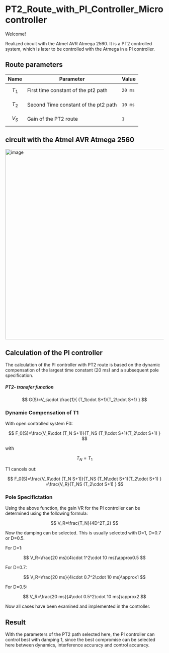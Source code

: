 # PT2_Route_with_PI_Controller_Microcontroller
 
 Welcome!
 
 Realized circuit with the Atmel AVR Atmega 2560. It is a PT2 controlled system, which is later to be controlled with the Atmega in a PI controller.
 
 ## Route parameters
 
 |Name                |Parameter                         |Value                       |
|----------------|-------------------------------|-----------------------------|
|$$T_1$$|First time constant of the pt2 path           |`20 ms`          |
|$$T_2$$  | Second Time constant of the pt2 path            |`10 ms`            |
|$$V_S$$        |Gain of the PT2 route|`1`|
 
 ## circuit with the Atmel AVR Atmega 2560
 
 <img width="606" alt="image" src="https://user-images.githubusercontent.com/95079900/198340233-be049739-d353-47f0-a53f-bef25f40fa63.png">
 
 ## Calculation of the PI controller
The calculation of the PI controller with PT2 route is based on the dynamic compensation of the largest time constant (20 ms) and a subsequent pole specification.
#####  PT2- transfer function

$$
G(S)=V_s\cdot \frac{1}{ (T_1\cdot S+1)(T_2\cdot S+1) }
$$

### Dynamic Compensation of T1
With open controlled system F0:

$$
F_0(S)=\frac{V_R\cdot (T_N S+1)}{T_NS (T_1\cdot S+1)(T_2\cdot S+1) } 
$$

with 

$$ 
T_N=T_1
$$

T1 cancels out:

$$
F_0(S)=\frac{V_R\cdot (T_N S+1)}{T_NS (T_N\cdot S+1)(T_2\cdot S+1) } =\frac{V_R}{T_NS (T_2\cdot S+1) }
$$

### Pole Specifictation
Using the above function, the gain VR for the PI controller can be determined using the following formula:

$$
V_R=\frac{T_N}{4D^2T_2}
$$

Now the damping can be selected. This is usually selected with D=1, D=0.7 or D=0.5.

 For D=1:
 
 $$
 V_R=\frac{20 ms}{4\cdot 1^2\cdot 10 ms}\approx0.5
 $$
 
 For D=0.7:
 
 $$
 V_R=\frac{20 ms}{4\cdot 0.7^2\cdot 10 ms}\approx1
 $$
 
 For D=0.5: 
 
 $$
 V_R=\frac{20 ms}{4\cdot 0.5^2\cdot 10 ms}\approx2
 $$
 
 Now all cases have been examined and implemented in the controller.
 
 ## Result 
 With the parameters of the PT2 path selected here, the PI controller can control best with damping 1, since the best compromise can be selected here between dynamics, interference accuracy and control accuracy.

